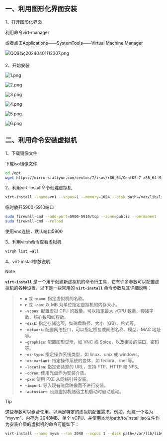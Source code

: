 ## 一、利用图形化界面安装

1、打开图形化界面

利用命令virt-manager

或者点击Applications——SystemTools——Virtual Machine Manager

![QQå¾ç20240401112307.png](https://pic.myla.eu.org/file/1757594132220_QQå¾ç20240401112307.png)

2、开始安装

![1.png](https://pic.myla.eu.org/file/1757594133368_1.png)

![2.png](https://pic.myla.eu.org/file/1757594132537_2.png)

![3.png](https://pic.myla.eu.org/file/1757594133977_3.png)

![4.png](https://pic.myla.eu.org/file/1757594133710_4.png)

![5.png](https://pic.myla.eu.org/file/1757594130770_5.png)

![6.png](https://pic.myla.eu.org/file/1757594131809_6.png)

## 二、利用命令安装虚拟机

1、下载镜像文件

下载iso镜像文件
```bash
cd /opt
wget https://mirrors.aliyun.com/centos/7/isos/x86_64/CentOS-7-x86_64-Minimal-2207-02.iso
```

2、利用virt-install命令创建虚拟机

```bash
virt-install --name=vm1 --vcpus=1 --memory=1024 --disk path=/var/lib/libvirt/images/centos1.raw,size=10,format=raw --cdrom=/opt/CentOS-7-x86_64-Minimal-2207-02.iso --network network=default,model=virtio --os-variant=centos7.0 --graphics vnc,port=5900,listen=0.0.0.0 --noautoconsole
```
临时放开5900-5910端口

```bash
sudo firewall-cmd --add-port=5900-5910/tcp --zone=public --permanent
sudo firewall-cmd --reload
```

使用vnc连接，默认端口5900

3、利用virsh命令查看虚拟机

```bash
virsh list —all
```

4、virt-install参数说明

> [!note]
**`virt-install`** 是一个用于创建新虚拟机的命令行工具，它有许多参数可以配置虚拟机的各种设置。以下是一些常用的 **`virt-install`** 命令参数及其详细说明：

> - **`n`** 或 **`-name`**: 指定虚拟机的名称。
> - **`r`** 或 **`-ram`**: 以 MB 为单位指定虚拟机的内存大小。
> - **`-vcpus`**: 配置虚拟 CPU 的数量，可以指定最大 vCPU 数量、套接字数、核心数和线程数。
> - **`-disk`**: 指定存储选项，如磁盘路径、大小（GB）、格式等。
> - **`-network`**: 配置网络接口，可以指定桥接或网络名称、模型、MAC 地址等。
> - **`-graphics`**: 配置图形显示，如 VNC 或 Spice，以及相关的端口、密码等。
> - **`-os-type`**: 指定操作系统类型，如 linux、unix 或 windows。
> - **`-os-variant`**: 指定操作系统的变体，如 fedora、rhel 等。
> - **`-location`**: 指定安装源的 URL，支持 FTP、HTTP 和 NFS。
> - **`-cdrom`**: 使用光盘作为安装介质。
> - **`-pxe`**: 使用 PXE 从网络引导安装。
> - **`-import`**: 导入现有磁盘映像而不进行安装。
> - **`-autostart`**: 设置虚拟机随宿主机启动时自动启动。

> [!tip]
这些参数可以组合使用，以满足特定的虚拟机配置需求。例如，创建一个名为 “myvm”、内存为 2048MB、单个 vCPU、并使用本地/path/to/install.iso文件作为安装介质的虚拟机的命令可能如下：

```bash
virt-install --name myvm --ram 2048 --vcpus 1 --disk path=/var/lib/libvirt/images/myvm.img,size=10 --cdrom /path/to/install.iso --os-type linux --os-variant ubuntu20.04
```